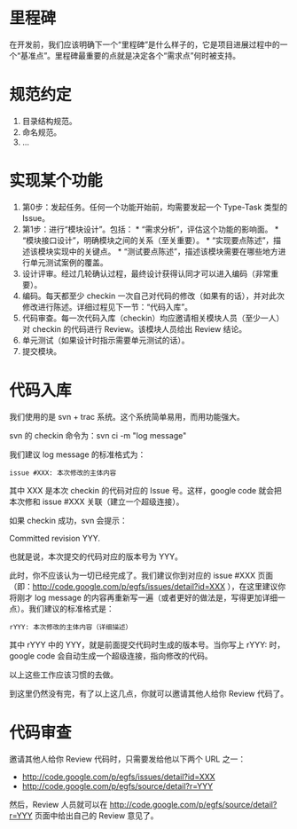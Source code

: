 # 里程碑 #

在开发前，我们应该明确下一个“里程碑”是什么样子的，它是项目进展过程中的一个“基准点”。里程碑最重要的点就是决定各个“需求点”何时被支持。

# 规范约定 #

  1. 目录结构规范。
  1. 命名规范。
  1. ...

# 实现某个功能 #

  1. 第0步：发起任务。任何一个功能开始前，均需要发起一个 Type-Task 类型的Issue。
  1. 第1步：进行“模块设计”。包括：
    * “需求分析”，评估这个功能的影响面。
    * “模块接口设计”，明确模块之间的关系（至关重要）。
    * “实现要点陈述”，描述该模块实现中的关键点。
    * “测试要点陈述”，描述该模块需要在哪些地方进行单元测试案例的覆盖。
  1. 设计评审。经过几轮确认过程，最终设计获得认同才可以进入编码（非常重要）。
  1. 编码。每天都至少 checkin 一次自己对代码的修改（如果有的话），并对此次修改进行陈述。详细过程见下一节：“代码入库”。
  1. 代码审查。每一次代码入库（checkin）均应邀请相关模块人员（至少一人）对 checkin 的代码进行 Review。该模块人员给出 Review 结论。
  1. 单元测试（如果设计时指示需要单元测试的话）。
  1. 提交模块。

# 代码入库 #

我们使用的是 svn + trac 系统。这个系统简单易用，而用功能强大。

svn 的 checkin 命令为：svn ci -m "log message"

我们建议 log message 的标准格式为：

```
issue #XXX: 本次修改的主体内容
```

其中 XXX 是本次 checkin 的代码对应的 Issue 号。这样，google code 就会把本次修和 issue #XXX 关联（建立一个超级连接）。


如果 checkin 成功，svn 会提示：

Committed revision YYY.

也就是说，本次提交的代码对应的版本号为 YYY。

此时，你不应该认为一切已经完成了。我们建议你到对应的 issue #XXX 页面（即：http://code.google.com/p/egfs/issues/detail?id=XXX ），在这里建议你将刚才 log message 的内容再重新写一遍（或者更好的做法是，写得更加详细一点）。我们建议的标准格式是：

```
rYYY: 本次修改的主体内容（详细描述）
```

其中 rYYY 中的 YYY，就是前面提交代码时生成的版本号。当你写上 rYYY: 时，google code 会自动生成一个超级连接，指向修改的代码。

以上这些工作应该习惯的去做。

到这里仍然没有完，有了以上这几点，你就可以邀请其他人给你 Review 代码了。

# 代码审查 #

邀请其他人给你 Review 代码时，只需要发给他以下两个 URL 之一：

  * http://code.google.com/p/egfs/issues/detail?id=XXX
  * http://code.google.com/p/egfs/source/detail?r=YYY

然后，Review 人员就可以在 http://code.google.com/p/egfs/source/detail?r=YYY 页面中给出自己的 Review 意见了。